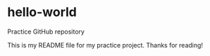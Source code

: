 # hello-world
Practice GitHub repository

This is my README file for my practice project. Thanks for reading!
